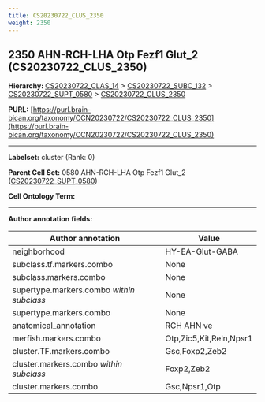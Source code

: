 ```yaml
---
title: CS20230722_CLUS_2350
weight: 2350
---
```

## 2350 AHN-RCH-LHA Otp Fezf1 Glut_2 (CS20230722_CLUS_2350)
<b>Hierarchy: </b>
[CS20230722_CLAS_14](../CS20230722_CLAS_14) >
[CS20230722_SUBC_132](../CS20230722_SUBC_132) >
[CS20230722_SUPT_0580](../CS20230722_SUPT_0580) >
[CS20230722_CLUS_2350](../CS20230722_CLUS_2350)

**PURL:** [https://purl.brain-bican.org/taxonomy/CCN20230722/CS20230722_CLUS_2350](https://purl.brain-bican.org/taxonomy/CCN20230722/CS20230722_CLUS_2350)

---


**Labelset:** cluster (Rank: 0)

**Parent Cell Set:** 0580 AHN-RCH-LHA Otp Fezf1 Glut_2 ([CS20230722_SUPT_0580](../CS20230722_SUPT_0580))



**Cell Ontology Term:** 

[MARKER GENES.]: #


---

[TRANSFERRED ANNOTATIONS.]: #


[AUTHOR ANNOTATION FIELDS.]: #


**Author annotation fields:**

| Author annotation | Value |
|-------------------|-------|
|neighborhood|HY-EA-Glut-GABA|
|subclass.tf.markers.combo|None|
|subclass.markers.combo|None|
|supertype.markers.combo _within subclass_|None|
|supertype.markers.combo|None|
|anatomical_annotation|RCH AHN ve|
|merfish.markers.combo|Otp,Zic5,Kit,Reln,Npsr1|
|cluster.TF.markers.combo|Gsc,Foxp2,Zeb2|
|cluster.markers.combo _within subclass_|Foxp2,Zeb2|
|cluster.markers.combo|Gsc,Npsr1,Otp|
